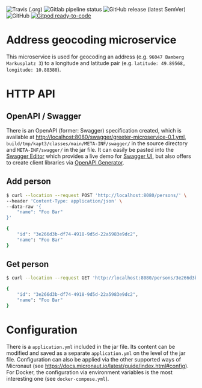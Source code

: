 <!--- some badges to display on the GitHub page -->

![Travis (.org)](https://img.shields.io/travis/debuglevel/address-geocoding?label=Travis%20build)
![Gitlab pipeline status](https://img.shields.io/gitlab/pipeline/debuglevel/address-geocoding?label=GitLab%20build)
![GitHub release (latest SemVer)](https://img.shields.io/github/v/release/debuglevel/address-geocoding?sort=semver)
![GitHub](https://img.shields.io/github/license/debuglevel/address-geocoding)
[![Gitpod ready-to-code](https://img.shields.io/badge/Gitpod-ready--to--code-blue?logo=gitpod)](https://gitpod.io/#https://github.com/debuglevel/address-geocoding)

# Address geocoding microservice

This microservice is used for geocoding an address (e.g. `96047 Bamberg Markusplatz 3`) to a longitude and latitude pair (e.g. `latitude: 49.89568, longitude: 10.88380`).  

# HTTP API

## OpenAPI / Swagger

There is an OpenAPI (former: Swagger) specification created, which is available at <http://localhost:8080/swagger/greeter-microservice-0.1.yml>, `build/tmp/kapt3/classes/main/META-INF/swagger/` in the source directory and `META-INF/swagger/` in the jar file. It can easily be pasted into the [Swagger Editor](https://editor.swagger.io) which provides a live demo for [Swagger UI](https://swagger.io/tools/swagger-ui/), but also offers to create client libraries via [OpenAPI Generator](https://openapi-generator.tech).

## Add person
```bash
$ curl --location --request POST 'http://localhost:8080/persons/' \
--header 'Content-Type: application/json' \
--data-raw '{
    "name": "Foo Bar"
}'

{
    "id": "3e266d3b-df74-4918-9d5d-22a5983e9dc2",
    "name": "Foo Bar"
}
```

## Get person
```bash
$ curl --location --request GET 'http://localhost:8080/persons/3e266d3b-df74-4918-9d5d-22a5983e9dc2'

{
    "id": "3e266d3b-df74-4918-9d5d-22a5983e9dc2",
    "name": "Foo Bar"
}
```

# Configuration

There is a `application.yml` included in the jar file. Its content can be modified and saved as a separate `application.yml` on the level of the jar file. Configuration can also be applied via the other supported ways of Micronaut (see <https://docs.micronaut.io/latest/guide/index.html#config>). For Docker, the configuration via environment variables is the most interesting one (see `docker-compose.yml`).
